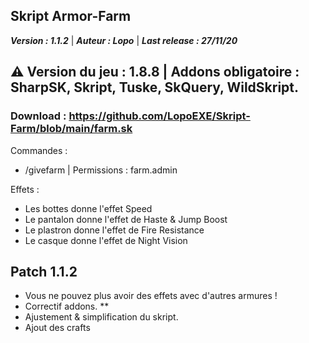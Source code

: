 Skript Armor-Farm
-------------

**_Version : 1.1.2_** 
 | 
 **_Auteur : Lopo_**
| 
**_Last release : 27/11/20_**

⚠️ Version du jeu : 1.8.8 | Addons obligatoire : SharpSK, Skript, Tuske, SkQuery, WildSkript. 
-------------

### Download : https://github.com/LopoEXE/Skript-Farm/blob/main/farm.sk

Commandes : 
- /givefarm | Permissions : farm.admin

Effets :
- Les bottes donne l'effet Speed 
- Le pantalon donne l'effet de Haste & Jump Boost
- Le plastron donne l'effet de Fire Resistance
- Le casque donne l'effet de Night Vision

Patch 1.1.2
---------
- Vous ne pouvez plus avoir des effets avec d'autres armures !
- Correctif addons. **
- Ajustement & simplification du skript.
- Ajout des crafts 
